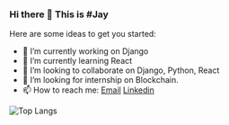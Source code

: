 ### Hi there 👋 This is #Jay

<!--
**jveer634/jveer634** is a ✨ _special_ ✨ repository because its `README.md` (this file) appears on your GitHub profile.
-->
Here are some ideas to get you started:

- 🔭 I’m currently working on Django
- 🌱 I’m currently learning React
- 👯 I’m looking to collaborate on Django, Python, React
- 🤔 I’m looking for internship on Blockchain.
- 📫 How to reach me:  [Email](mailto:jveer.nalam@gmail.com)   [Linkedin](https://www.linkedin.com/in/jveernalam)


<!-- ![github stats](https://github-readme-stats.vercel.app/api?username=jveer634&show_icons=true) -->
![Top Langs](https://github-readme-stats.vercel.app/api/top-langs/?username=jveer634)
